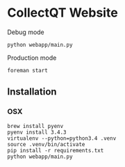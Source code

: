 # CollectQT Website

Debug mode

    python webapp/main.py

Production mode

    foreman start

## Installation

### OSX

```
brew install pyenv
pyenv install 3.4.3
virtualenv --python=python3.4 .venv
source .venv/bin/activate
pip install -r requirements.txt
python webapp/main.py
```
